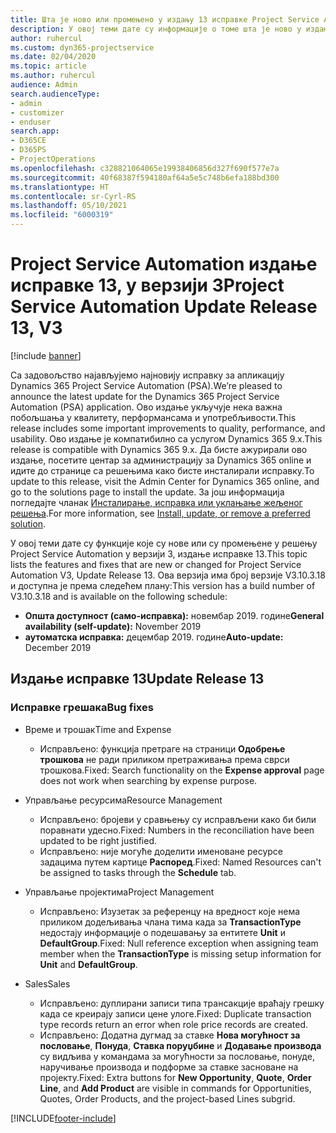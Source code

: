 ```yaml
---
title: Шта је ново или промењено у издању 13 исправке Project Service Automation верзије 3
description: У овој теми дате су информације о томе шта је ново у издању исправке 13 за Project Service Automation у верзији 3.
author: ruhercul
ms.custom: dyn365-projectservice
ms.date: 02/04/2020
ms.topic: article
ms.author: ruhercul
audience: Admin
search.audienceType:
- admin
- customizer
- enduser
search.app:
- D365CE
- D365PS
- ProjectOperations
ms.openlocfilehash: c328821064065e19938406856d327f690f577e7a
ms.sourcegitcommit: 40f68387f594180af64a5e5c748b6efa188bd300
ms.translationtype: HT
ms.contentlocale: sr-Cyrl-RS
ms.lasthandoff: 05/10/2021
ms.locfileid: "6000319"
---
```

# <a name="project-service-automation-update-release-13-v3"></a><span data-ttu-id="fc84c-103">Project Service Automation издање исправке 13, у верзији 3</span><span class="sxs-lookup"><span data-stu-id="fc84c-103">Project Service Automation Update Release 13, V3</span></span>

[!include [banner](../includes/psa-now-project-operations.md)]

<span data-ttu-id="fc84c-104">Са задовољство најављујемо најновију исправку за апликацију Dynamics 365 Project Service Automation (PSA).</span><span class="sxs-lookup"><span data-stu-id="fc84c-104">We’re pleased to announce the latest update for the Dynamics 365 Project Service Automation (PSA) application.</span></span> <span data-ttu-id="fc84c-105">Ово издање укључује нека важна побољшања у квалитету, перформансама и употребљивости.</span><span class="sxs-lookup"><span data-stu-id="fc84c-105">This release includes some important improvements to quality, performance, and usability.</span></span> <span data-ttu-id="fc84c-106">Ово издање је компатибилно са услугом Dynamics 365 9.x.</span><span class="sxs-lookup"><span data-stu-id="fc84c-106">This release is compatible with Dynamics 365 9.x.</span></span> <span data-ttu-id="fc84c-107">Да бисте ажурирали ово издање, посетите центар за администрацију за Dynamics 365 online и идите до странице са решењима како бисте инсталирали исправку.</span><span class="sxs-lookup"><span data-stu-id="fc84c-107">To update to this release, visit the Admin Center for Dynamics 365 online, and go to the solutions page to install the update.</span></span> <span data-ttu-id="fc84c-108">За још информација погледајте чланак [Инсталирање, исправка или уклањање жељеног решења](/power-platform/admin/install-remove-preferred-solution).</span><span class="sxs-lookup"><span data-stu-id="fc84c-108">For more information, see [Install, update, or remove a preferred solution](/power-platform/admin/install-remove-preferred-solution).</span></span>

<span data-ttu-id="fc84c-109">У овој теми дате су функције које су нове или су промењене у решењу Project Service Automation у верзији 3, издање исправке 13.</span><span class="sxs-lookup"><span data-stu-id="fc84c-109">This topic lists the features and fixes that are new or changed for Project Service Automation V3, Update Release 13.</span></span> <span data-ttu-id="fc84c-110">Ова верзија има број верзије V3.10.3.18 и доступна је према следећем плану:</span><span class="sxs-lookup"><span data-stu-id="fc84c-110">This version has a build number of V3.10.3.18 and is available on the following schedule:</span></span>

- <span data-ttu-id="fc84c-111">**Општа доступност (само-исправка):** новембар 2019. године</span><span class="sxs-lookup"><span data-stu-id="fc84c-111">**General availability (self-update):** November 2019</span></span>
- <span data-ttu-id="fc84c-112">**аутоматска исправка:** децембар 2019. године</span><span class="sxs-lookup"><span data-stu-id="fc84c-112">**Auto-update:** December 2019</span></span>


## <a name="update-release-13"></a><span data-ttu-id="fc84c-113">Издање исправке 13</span><span class="sxs-lookup"><span data-stu-id="fc84c-113">Update Release 13</span></span> 

### <a name="bug-fixes"></a><span data-ttu-id="fc84c-114">Исправке грешака</span><span class="sxs-lookup"><span data-stu-id="fc84c-114">Bug fixes</span></span>

- <span data-ttu-id="fc84c-115">Време и трошак</span><span class="sxs-lookup"><span data-stu-id="fc84c-115">Time and Expense</span></span>

     - <span data-ttu-id="fc84c-116">Исправљено: функција претраге на страници **Одобрење трошкова** не ради приликом претраживања према сврси трошкова.</span><span class="sxs-lookup"><span data-stu-id="fc84c-116">Fixed: Search functionality on the **Expense approval** page does not work when searching by expense purpose.</span></span>

- <span data-ttu-id="fc84c-117">Управљање ресурсима</span><span class="sxs-lookup"><span data-stu-id="fc84c-117">Resource Management</span></span>

     - <span data-ttu-id="fc84c-118">Исправљено: бројеви у сравњењу су исправљени како би били поравнати удесно.</span><span class="sxs-lookup"><span data-stu-id="fc84c-118">Fixed: Numbers in the reconciliation have been updated to be right justified.</span></span>
     - <span data-ttu-id="fc84c-119">Исправљено: није могуће доделити именоване ресурсе задацима путем картице **Распоред**.</span><span class="sxs-lookup"><span data-stu-id="fc84c-119">Fixed: Named Resources can't be assigned to tasks through the **Schedule** tab.</span></span>

- <span data-ttu-id="fc84c-120">Управљање пројектима</span><span class="sxs-lookup"><span data-stu-id="fc84c-120">Project Management</span></span>

     - <span data-ttu-id="fc84c-121">Исправљено: Изузетак за референцу на вредност које нема приликом додељивања члана тима када за **TransactionType** недостају информације о подешавању за ентитете **Unit** и **DefaultGroup**.</span><span class="sxs-lookup"><span data-stu-id="fc84c-121">Fixed: Null reference exception when assigning team member when the **TransactionType** is missing setup information for **Unit** and **DefaultGroup**.</span></span>

- <span data-ttu-id="fc84c-122">Sales</span><span class="sxs-lookup"><span data-stu-id="fc84c-122">Sales</span></span>

     - <span data-ttu-id="fc84c-123">Исправљено: дуплирани записи типа трансакције враћају грешку када се креирају записи цене улоге.</span><span class="sxs-lookup"><span data-stu-id="fc84c-123">Fixed: Duplicate transaction type records return an error when role price records are created.</span></span>
     - <span data-ttu-id="fc84c-124">Исправљено: Додатна дугмад за ставке **Нова могућност за пословање**, **Понуда**, **Ставка поруџбине** и **Додавање производа** су видљива у командама за могућности за пословање, понуде, наручивање производа и подформе за ставке засноване на пројекту.</span><span class="sxs-lookup"><span data-stu-id="fc84c-124">Fixed: Extra buttons for **New Opportunity**, **Quote**, **Order Line**, and **Add Product** are visible in commands for Opportunities, Quotes, Order Products, and the project-based Lines subgrid.</span></span>




[!INCLUDE[footer-include](../includes/footer-banner.md)]